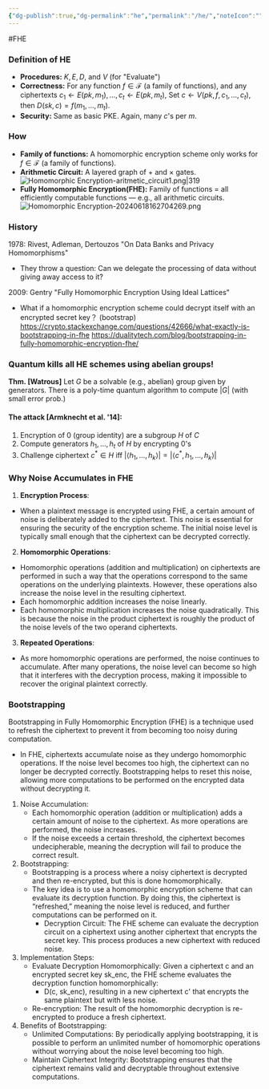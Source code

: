 ```yaml
---
{"dg-publish":true,"dg-permalink":"he","permalink":"/he/","noteIcon":"","created":"2024-06-16T01:46:43.272+08:00","updated":"2024-06-25T12:26:31.845+08:00"}
---
```


#FHE 
### Definition of HE
- **Procedures:** $K, E, D,$ and $V$ (for "Evaluate")
- **Correctness:** For any function $f \in \mathcal{F}$ (a family of functions), and any ciphertexts $c_1 \leftarrow E(pk, m_1), \ldots, c_t \leftarrow E(pk, m_t)$,
  Set $c \leftarrow V(pk, f, c_1, \ldots, c_t)$, then $D(sk, c) = f(m_1, \ldots, m_t)$.
- **Security:** Same as basic PKE. Again, many $c$'s per $m$.
### How
- **Family of functions:** A homomorphic encryption scheme only works for $f \in \mathcal{F}$ (a family of functions).
- **Arithmetic Circuit:** A layered graph of $+$ and $\times$ gates.![Homomorphic Encryption-aritmetic_circuit1.png|319](/img/user/attachments/Homomorphic%20Encryption-aritmetic_circuit1.png)
- **Fully Homomorphic Encryption(FHE):** Family of functions $=$ all efficiently computable functions — e.g., all arithmetic circuits.
 ![Homomorphic Encryption-20240618162704269.png](/img/user/attachments/Homomorphic%20Encryption-20240618162704269.png)
### History
1978: Rivest, Adleman, Dertouzos "On Data Banks and Privacy Homomorphisms"
- They throw a question: Can we delegate the processing of data without giving away access to it?

2009: Gentry "Fully Homomorphic Encryption Using Ideal Lattices"
- What if a homomorphic encryption scheme could decrypt itself with an encrypted secret key？ (bootstrap)
https://crypto.stackexchange.com/questions/42666/what-exactly-is-bootstrapping-in-fhe
https://dualitytech.com/blog/bootstrapping-in-fully-homomorphic-encryption-fhe/

### Quantum kills all HE schemes using abelian groups!

**Thm. [Watrous]** Let $G$ be a solvable (e.g., abelian) group given by generators. There is a poly-time quantum algorithm to compute $|G|$ (with small error prob.)

#### The attack [Armknecht et al. '14]:
1. Encryption of $0$ (group identity) are a subgroup $H$ of $C$
2. Compute generators $h_1, \ldots, h_t$ of $H$ by encrypting $0$'s
3. Challenge ciphertext $c^* \in H$ iff $|\langle h_1, \ldots, h_k \rangle| = |\langle c^*, h_1, \ldots, h_k \rangle|$

### Why Noise Accumulates in FHE
1. **Encryption Process**:
-  When a plaintext message is encrypted using FHE, a certain amount of noise is deliberately added to the ciphertext. This noise is essential for ensuring the security of the encryption scheme. The initial noise level is typically small enough that the ciphertext can be decrypted correctly.
2. **Homomorphic Operations**:
- Homomorphic operations (addition and multiplication) on ciphertexts are performed in such a way that the operations correspond to the same operations on the underlying plaintexts. However, these operations also increase the noise level in the resulting ciphertext.
- Each homomorphic addition increases the noise linearly.
- Each homomorphic multiplication increases the noise quadratically. This is because the noise in the product ciphertext is roughly the product of the noise levels of the two operand ciphertexts.
3. **Repeated Operations**:
- As more homomorphic operations are performed, the noise continues to accumulate. After many operations, the noise level can become so high that it interferes with the decryption process, making it impossible to recover the original plaintext correctly.
### Bootstrapping
Bootstrapping in Fully Homomorphic Encryption (FHE) is a technique used to refresh the ciphertext to prevent it from becoming too noisy during computation. 
- In FHE, ciphertexts accumulate noise as they undergo homomorphic operations. If the noise level becomes too high, the ciphertext can no longer be decrypted correctly. 
Bootstrapping helps to reset this noise, allowing more computations to be performed on the encrypted data without decrypting it.

1. Noise Accumulation:
	- Each homomorphic operation (addition or multiplication) adds a certain amount of noise to the ciphertext. As more operations are performed, the noise increases.
	- If the noise exceeds a certain threshold, the ciphertext becomes undecipherable, meaning the decryption will fail to produce the correct result.
2. Bootstrapping:
	- Bootstrapping is a process where a noisy ciphertext is decrypted and then re-encrypted, but this is done homomorphically. 
	- The key idea is to use a homomorphic encryption scheme that can evaluate its decryption function. By doing this, the ciphertext is “refreshed,” meaning the noise level is reduced, and further computations can be performed on it.
		- Decryption Circuit: The FHE scheme can evaluate the decryption circuit on a ciphertext using another ciphertext that encrypts the secret key. This process produces a new ciphertext with reduced noise.
3.	Implementation Steps:
	- Evaluate Decryption Homomorphically: Given a ciphertext c and an encrypted secret key sk_enc, the FHE scheme evaluates the decryption function homomorphically:  
		- D(c, sk_enc), resulting in a new ciphertext c' that encrypts the same plaintext but with less noise.
	- Re-encryption: The result of the homomorphic decryption is re-encrypted to produce a fresh ciphertext.
4.	Benefits of Bootstrapping:
	- Unlimited Computations: By periodically applying bootstrapping, it is possible to perform an unlimited number of homomorphic operations without worrying about the noise level becoming too high.
	- Maintain Ciphertext Integrity: Bootstrapping ensures that the ciphertext remains valid and decryptable throughout extensive computations.

